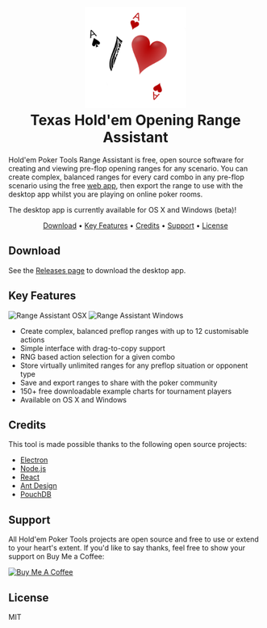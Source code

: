 <h1 align="center">
  <img alt="Texas Hold'em Opening Range Assistant" src="./packages/web/public/logo512.png" height="200px">
  <br>
  Texas Hold'em Opening Range Assistant
  <br>
</h1>

Hold'em Poker Tools Range Assistant is free, open source software for creating and viewing
pre-flop opening ranges for any scenario. You can create complex, balanced ranges for every
card combo in any pre-flop scenario using the free [web app](https://rangeassistant.holdempoker.tools),
then export the range to use with the desktop app whilst you are playing on online poker rooms.

The desktop app is currently available for OS X and Windows (beta)!

<p align="center">
  <a href="#download">Download</a> •
  <a href="#key-features">Key Features</a> •
  <a href="#credits">Credits</a> •
  <a href="#support">Support</a> •
  <a href="#license">License</a>
</p>

## Download

See the [Releases page](https://github.com/HoldemPokerTools/RangeAssistant/releases) to download
the desktop app.

## Key Features

<p float="left">
  <img src="https://user-images.githubusercontent.com/42975160/92992469-1a0c7900-f4e3-11ea-844b-5241be5b4daf.png" alt="Range Assistant OSX" width="300">
  <img src="https://user-images.githubusercontent.com/42975160/96449101-42874180-120c-11eb-8f5d-c415bd2049af.png" alt="Range Assistant Windows" width="250">
</p>

- Create complex, balanced preflop ranges with up to 12
  customisable actions
- Simple interface with drag-to-copy support
- RNG based action selection for a given combo
- Store virtually unlimited ranges for any preflop situation
  or opponent type
- Save and export ranges to share with the poker community
- 150+ free downloadable example charts for tournament players
- Available on OS X and Windows

## Credits

This tool is made possible thanks to the following open
source projects:

- [Electron](https://www.electronjs.org/)
- [Node.js](https://nodejs.org/)
- [React](https://reactjs.org/)
- [Ant Design](https://ant.design/)
- [PouchDB](https://pouchdb.com/)

## Support

All Hold'em Poker Tools projects are open source and free to use or
extend to your heart's extent. If you'd like to say thanks,
feel free to show your support on Buy Me a Coffee:

<a href="https://www.buymeacoffee.com/holdemtools" target="_blank"><img src="https://cdn.buymeacoffee.com/buttons/default-red.png" alt="Buy Me A Coffee" height="41" width="174"></a>

## License

MIT
